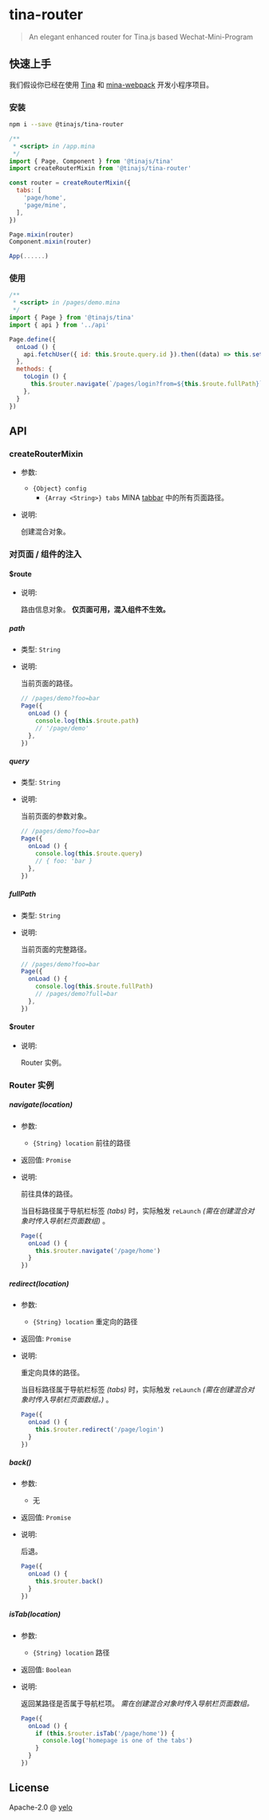 # tina-router
> An elegant enhanced router for Tina.js based Wechat-Mini-Program

## 快速上手
我们假设你已经在使用 [Tina](https://github.com/tinajs/tina) 和 [mina-webpack](https://github.com/tinajs/mina-webpack) 开发小程序项目。

### 安装
```bash
npm i --save @tinajs/tina-router
```

```javascript
/**
 * <script> in /app.mina
 */
import { Page, Component } from '@tinajs/tina'
import createRouterMixin from '@tinajs/tina-router'

const router = createRouterMixin({
  tabs: [
    'page/home',
    'page/mine',
  ],
})

Page.mixin(router)
Component.mixin(router)

App(......)
```

### 使用
```javascript
/**
 * <script> in /pages/demo.mina
 */
import { Page } from '@tinajs/tina'
import { api } from '../api'

Page.define({
  onLoad () {
    api.fetchUser({ id: this.$route.query.id }).then((data) => this.setData(data))
  },
  methods: {
    toLogin () {
      this.$router.navigate(`/pages/login?from=${this.$route.fullPath}`)
    },
  }
})
```

## API
### createRouterMixin
- 参数:
  - ``{Object} config``
    - ``{Array <String>} tabs`` MINA [tabbar](https://mp.weixin.qq.com/debug/wxadoc/dev/framework/config.html#tabbar) 中的所有页面路径。
- 说明:

  创建混合对象。

### 对页面 / 组件的注入
#### $route
- 说明:

  路由信息对象。
  **仅页面可用，混入组件不生效。**

##### path
- 类型: ``String``
- 说明:

  当前页面的路径。

  ```javascript
  // /pages/demo?foo=bar
  Page({
    onLoad () {
      console.log(this.$route.path)
      // '/page/demo'
    },
  })
  ```

##### query
- 类型: ``String``
- 说明:

  当前页面的参数对象。

  ```javascript
  // /pages/demo?foo=bar
  Page({
    onLoad () {
      console.log(this.$route.query)
      // { foo: 'bar }
    },
  })
  ```

##### fullPath
- 类型: ``String``
- 说明:

  当前页面的完整路径。

  ```javascript
  // /pages/demo?foo=bar
  Page({
    onLoad () {
      console.log(this.$route.fullPath)
      // /pages/demo?full=bar
    },
  })
  ```

#### $router
- 说明:

  Router 实例。

### Router 实例
##### navigate(location)
- 参数:
  - ``{String} location`` 前往的路径
- 返回值: ``Promise``
- 说明:

  前往具体的路径。

  当目标路径属于导航栏标签 *(tabs)* 时，实际触发 ``reLaunch``
  *(需在创建混合对象时传入导航栏页面数组)* 。

  ```javascript
  Page({
    onLoad () {
      this.$router.navigate('/page/home')
    }
  })
  ```

##### redirect(location)
- 参数:
  - ``{String} location`` 重定向的路径
- 返回值: ``Promise``
- 说明:

  重定向具体的路径。

  当目标路径属于导航栏标签 *(tabs)* 时，实际触发 ``reLaunch``
  *(需在创建混合对象时传入导航栏页面数组。)* 。

  ```javascript
  Page({
    onLoad () {
      this.$router.redirect('/page/login')
    }
  })
  ```
##### back()
- 参数:
  - 无
- 返回值: ``Promise``
- 说明:

  后退。

  ```javascript
  Page({
    onLoad () {
      this.$router.back()
    }
  })
  ```
##### isTab(location)
- 参数:
  - ``{String} location`` 路径
- 返回值: ``Boolean``
- 说明:

  返回某路径是否属于导航栏项。
  *需在创建混合对象时传入导航栏页面数组。*

  ```javascript
  Page({
    onLoad () {
      if (this.$router.isTab('/page/home')) {
        console.log('homepage is one of the tabs')
      }
    }
  })
  ```

## License
Apache-2.0 @ [yelo](https://github.com/imyelo)
